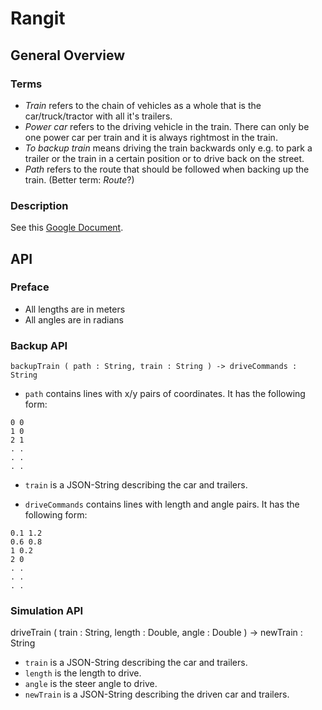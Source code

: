 Rangit
======

General Overview
----------------

### Terms

 * *Train* refers to the chain of vehicles as a whole that is the car/truck/tractor with all it's trailers.
 * *Power car* refers to the driving vehicle in the train. There can only be one power car per train and it is always rightmost in the train.
 * *To backup train* means driving the train backwards only e.g. to park a trailer or the train in a certain position or to drive back on the street.
 * *Path* refers to the route that should be followed when backing up the train. (Better term: *Route*?)

### Description

See this [Google Document](https://docs.google.com/document/d/1CzPtPmdwdxAnVIlMyI-MKNdvQRLbaiZlK0k8D2TotXQ/edit?usp=sharing).

API
---

### Preface

 * All lengths are in meters
 * All angles are in radians

### Backup API

    backupTrain ( path : String, train : String ) -> driveCommands : String

 * `path` contains lines with x/y pairs of coordinates. It has the following form:


```
0 0
1 0
2 1
. .
. .
. .
```

 * `train` is a JSON-String describing the car and trailers.

 * `driveCommands` contains lines with length and angle pairs. It has the following form:

```
0.1 1.2
0.6 0.8
1 0.2
2 0
. .
. .
. .
```

### Simulation API

   driveTrain ( train : String, length : Double, angle : Double ) -> newTrain : String

 * `train` is a JSON-String describing the car and trailers.
 * `length` is the length to drive.
 * `angle` is the steer angle to drive.
 * `newTrain` is a JSON-String describing the driven car and trailers.
